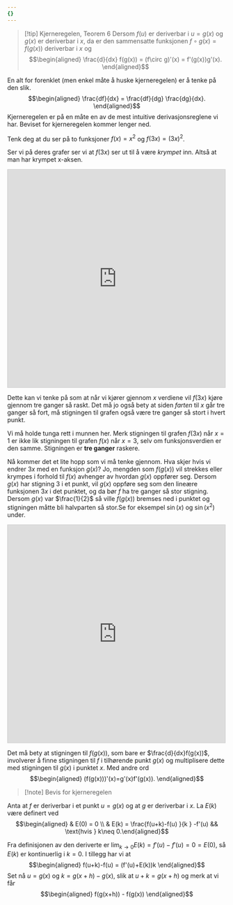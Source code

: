 ```yaml
---
{}
---
```

> [!tip] Kjerneregelen, Teorem 6
> Dersom $f(u)$ er deriverbar i $u=g(x)$ og $g(x)$ er deriverbar i $x$, da er den sammensatte funksjonen $f\circ g (x) = f(g(x))$ deriverbar i $x$ og
> $$\begin{aligned} \frac{d}{dx} f(g(x)) = (f\circ g)'(x) = f'(g(x))g'(x).  \end{aligned}$$  

En alt for forenklet (men enkel måte å huske kjerneregelen) er å tenke på den slik. 
$$\begin{aligned}  \frac{df}{dx} = \frac{df}{dg} \frac{dg}{dx}. \end{aligned}$$ 
Kjerneregelen er på en måte en av de mest intuitive derivasjonsreglene vi har. Beviset for kjerneregelen kommer lenger ned.

Tenk deg at du ser på to funksjoner $f(x) =x^2$ og $f(3x)= (3x)^2$.

Ser vi på deres grafer ser vi at $f(3x)$ ser ut til å være *krympet* inn. Altså at man har krympet x-aksen.

<iframe src="https://www.desmos.com/calculator/qne2wt5lot?embed" width="500" height="500" style="border: 1px solid #ccc" frameborder=0></iframe>

Dette kan vi tenke på som at når vi kjører gjennom $x$ verdiene vil $f(3x)$ kjøre gjennom tre ganger så raskt. Det må jo også bety at siden *farten* til $x$ går tre ganger så fort, må stigningen til grafen også være tre ganger så stort i hvert punkt.

Vi må holde tunga rett i munnen her. Merk stigningen til grafen $f(3x)$ når $x=1$ er ikke lik stigningen til grafen $f(x)$ når $x=3$, selv om funksjonsverdien er den samme. Stigningen er **tre ganger** raskere.

Nå kommer det et lite hopp som vi må tenke gjennom. Hva skjer hvis vi endrer $3x$ med en funksjon $g(x)$? Jo, mengden som $f(g(x))$ vil strekkes eller krympes i forhold til $f(x)$ avhenger av hvordan $g(x)$ oppfører seg. Dersom $g(x)$ har stigning $3$ i et punkt, vil $g(x)$ oppføre seg som den lineære funksjonen $3x$ i det punktet, og da bør $f$ ha tre ganger så stor stigning. Dersom $g(x)$ var $\frac{1}{2}$ så ville $f(g(x))$ bremses ned i punktet og stigningen måtte bli halvparten så stor.Se for eksempel $\sin (x)$ og $\sin(x^2)$ under.

<iframe src="https://www.desmos.com/calculator/2pli9h4g3s?embed" width="500" height="500" style="border: 1px solid #ccc" frameborder=0></iframe>

Det må bety at stigningen til $f(g(x))$, som bare er $\frac{d}{dx}f(g(x))$, involverer å finne stigningen til $f$ i tilhørende punkt $g(x)$ og multiplisere dette med stigningen til $g(x)$ i punktet $x$. Med andre ord
$$\begin{aligned} (f(g(x)))'(x)=g'(x)f'(g(x)).  \end{aligned}$$ 

> [!note] Bevis for kjerneregelen

Anta at $f$ er deriverbar i et punkt $u = g(x)$ og at $g$ er deriverbar i $x$. La $E(k)$ være definert ved 
$$\begin{aligned} & E(0) = 0  \\ & E(k) = \frac{f(u+k)-f(u) }{k } -f'(u) && \text{hvis } k\neq 0.\end{aligned}$$

Fra definisjonen av den deriverte er $\lim_{k \longrightarrow 0 } E(k) = f'(u)-f'(u) = 0 = E(0)$, så $E(k)$ er kontinuerlig i $k = 0$. I tillegg har vi at 
$$\begin{aligned} f(u+k)-f(u) = (f'(u)+E(k))k  \end{aligned}$$ 
Set nå $u = g(x)$ og $k = g(x+h)-g(x)$, slik at $u+k = g(x+h)$ og merk at vi får
$$\begin{aligned} f(g(x+h)) - f(g(x))  \end{aligned}$$ 
